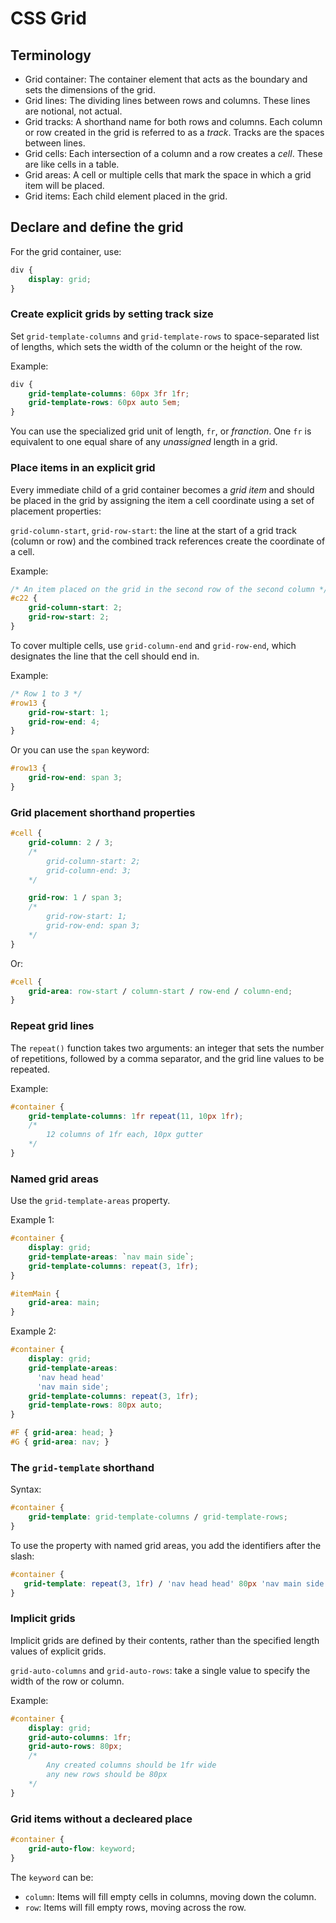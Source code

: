 # CSS Grid

## Terminology

- Grid container: The container element that acts as the boundary and sets the dimensions of the grid.
- Grid lines: The dividing lines between rows and columns. These lines are notional, not actual.
- Grid tracks: A shorthand name for both rows and columns. Each column or row created in the grid is referred to as a *track*. Tracks are the spaces between lines.
- Grid cells: Each intersection of a column and a row creates a *cell*. These are like cells in a table.
- Grid areas: A cell or multiple cells that mark the space in which a grid item will be placed.
- Grid items: Each child element placed in the grid.

## Declare and define the grid

For the grid container, use:

```css
div {
    display: grid;
}
```

### Create explicit grids by setting track size

Set `grid-template-columns` and `grid-template-rows` to space-separated list of lengths, which sets the width of the column or the height of the row.

Example:

```css
div {
    grid-template-columns: 60px 3fr 1fr;
    grid-template-rows: 60px auto 5em;
}
```

You can use the specialized grid unit of length, `fr`, or *franction*. One `fr` is equivalent to one equal share of any *unassigned* length in a grid.

### Place items in an explicit grid

Every immediate child of a grid container becomes a *grid item* and should be placed in the grid by assigning the item a cell coordinate using a set of placement properties:

`grid-column-start`, `grid-row-start`: the line at the start of a grid track (column or row) and the combined track references create the coordinate of a cell.

Example:

```css
/* An item placed on the grid in the second row of the second column */
#c22 {
    grid-column-start: 2;
    grid-row-start: 2; 
}
```

To cover multiple cells, use `grid-column-end` and `grid-row-end`, which designates the line that the cell should end in.

Example:

```css
/* Row 1 to 3 */
#row13 {
    grid-row-start: 1;
    grid-row-end: 4;
}
```

Or you can use the `span` keyword:

```css
#row13 {
    grid-row-end: span 3;
}
```

### Grid placement shorthand properties

```css
#cell {
    grid-column: 2 / 3; 
    /*
        grid-column-start: 2;
        grid-column-end: 3;
    */

    grid-row: 1 / span 3;
    /*
        grid-row-start: 1;
        grid-row-end: span 3;
    */
}
```

Or:

```css
#cell {
    grid-area: row-start / column-start / row-end / column-end;
}
```

### Repeat grid lines

The `repeat()` function takes two arguments: an integer that sets the number of repetitions, followed by a comma separator, and the grid line values to be repeated.

Example:

```css
#container {
    grid-template-columns: 1fr repeat(11, 10px 1fr);
    /*
        12 columns of 1fr each, 10px gutter
    */
}
```

### Named grid areas

Use the `grid-template-areas` property. 

Example 1:

```css
#container {
    display: grid;
    grid-template-areas: `nav main side`;
    grid-template-columns: repeat(3, 1fr);
}

#itemMain {
    grid-area: main;
}
```

Example 2:

```css
#container {
    display: grid;
    grid-template-areas:
      'nav head head'
      'nav main side';
    grid-template-columns: repeat(3, 1fr);
    grid-template-rows: 80px auto;
}

#F { grid-area: head; }
#G { grid-area: nav; }
```

### The `grid-template` shorthand

Syntax:

```css
#container {
    grid-template: grid-template-columns / grid-template-rows;
}
```

To use the property with named grid areas, you add the identifiers after the slash:

```css
#container {
   grid-template: repeat(3, 1fr) / 'nav head head' 80px 'nav main side' auto; 
}
```

### Implicit grids

Implicit grids are defined by their contents, rather than the specified length values of explicit grids.

`grid-auto-columns` and `grid-auto-rows`: take a single value to specify the width of the row or column.

Example:

```css
#container {
    display: grid;
    grid-auto-columns: 1fr;
    grid-auto-rows: 80px;
    /*
        Any created columns should be 1fr wide
        any new rows should be 80px
    */
}
```

### Grid items without a decleared place

```css
#container {
    grid-auto-flow: keyword;
}
```

The `keyword` can be:

- `column`: Items will fill empty cells in columns, moving down the column.
- `row`: Items will fill empty rows, moving across the row.